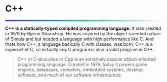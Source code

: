# C++
<hr style="height: 5px; border: none; background: rgb(71,55,255); background: linear-gradient(90deg, rgba(71,55,255,1) 0%, rgba(29,195,162,1) 48%, rgba(251,251,251,1) 100%);">

**C++ is a statically-typed compiled programming language.** It was created in 1979 by Bjarne Stroustrup. He was inspired by the object-oriented nature of Simula and but needed a language with high performance like C. And thats how C++, a language basically C with classes, was born. C++ is a superset of C, so virtually any C program is also a valid program in C++.

> C++ or C-plus-plus or Cpp is an extremely popular object-oriented programming language. Created in 1979, today it powers game engines, databases, compilers, embedded systems, desktop software, and much of our software infrastructure.